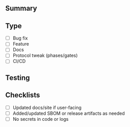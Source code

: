## Summary

<!-- What changed and why? Link issues. -->

## Type

- [ ] Bug fix
- [ ] Feature
- [ ] Docs
- [ ] Protocol tweak (phases/gates)
- [ ] CI/CD

## Testing

<!-- Steps, datasets, seeds; attach logs/screens -->

## Checklists

- [ ] Updated docs/site if user-facing
- [ ] Added/updated SBOM or release artifacts as needed
- [ ] No secrets in code or logs
